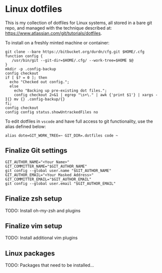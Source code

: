 # Linux dotfiles

This is my collection of dotfiles for Linux systems, all stored in a bare git repo, and managed with the technique described at: https://www.atlassian.com/git/tutorials/dotfiles.

To install on a freshly minted machine or container:

```shell
git clone --bare https://bitbucket.org/durdn/cfg.git $HOME/.cfg
function config {
   /usr/bin/git --git-dir=$HOME/.cfg/ --work-tree=$HOME $@
}
mkdir -p .config-backup
config checkout
if [ $? = 0 ]; then
  echo "Checked out config.";
  else
    echo "Backing up pre-existing dot files.";
    config checkout 2>&1 | egrep "\s+\." | awk {'print $1'} | xargs -I{} mv {} .config-backup/{}
fi;
config checkout
config config status.showUntrackedFiles no
```

To edit dotfiles in `vscode` and have full access to git functionality, use the
alias defined below:

```shell
alias dote=GIT_WORK_TREE=~ GIT_DIR=.dotfiles code ~
```

## Finalize Git settings

```
GIT_AUTHOR_NAME="<Your Name>"
GIT_COMMITTER_NAME="$GIT_AUTHOR_NAME"
git config --global user.name "$GIT_AUTHOR_NAME"
GIT_AUTHOR_EMAIL="<Your Masked Address>"
GIT_COMMITTER_EMAIL="$GIT_AUTHOR_EMAIL"
git config --global user.email "$GIT_AUTHOR_EMAIL"
```

## Finalize zsh setup

TODO: Install oh-my-zsh and plugins

## Finalize vim setup

TODO: Install additional vim plugins

## Linux packages

TODO: Packages that need to be installed...
